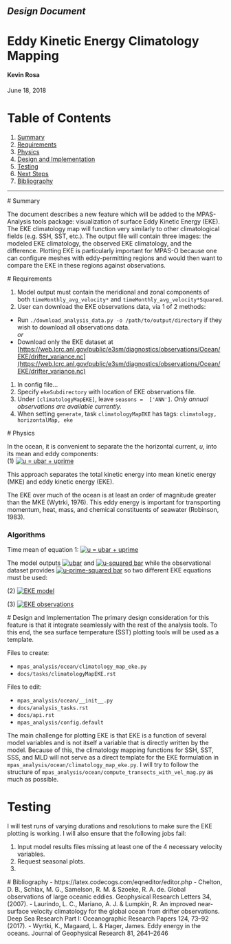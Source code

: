 ## *Design Document*
# **Eddy Kinetic Energy Climatology Mapping**

#### Kevin Rosa
June 18, 2018



Table of Contents  
====================
1. [Summary](#summary)  
1. [Requirements](#requirements)  
1. [Physics](#physics)
1. [Design and Implementation](#design)
1. [Testing](#testing)
1. [Next Steps](#next)
1. [Bibliography](#bibliography)

----------------

<a name="summary"/>
# Summary

The document describes a new feature which will be added to the MPAS-Analysis
tools package: visualization of surface Eddy Kinetic Energy (EKE).
The EKE climatology map will function very similarly to other climatological fields (e.g. SSH, SST, etc.).
The output file will contain three images: the modeled EKE climatology, the observed EKE climatology, and the difference.
Plotting EKE is particularly important for MPAS-O because one can configure meshes with eddy-permitting regions and would then want to compare the EKE in these regions against observations.

<a name="requirements"/>
# Requirements

1. Model output must contain the meridional and zonal components of both `timeMonthly_avg_velocity*` and `timeMonthly_avg_velocity*Squared`.
1. User can download the EKE observations data, via 1 of 2 methods:
  - Run `./download_analysis_data.py -o /path/to/output/directory` if they wish to download all observations data.  
  *or*
  - Download only the EKE dataset at [https://web.lcrc.anl.gov/public/e3sm/diagnostics/observations/Ocean/EKE/drifter_variance.nc](https://web.lcrc.anl.gov/public/e3sm/diagnostics/observations/Ocean/EKE/drifter_variance.nc)
1. In config file...
  1. Specify `ekeSubdirectory` with location of EKE observations file.
  1. Under `[climatologyMapEKE]`, leave `seasons =  ['ANN']`.  *Only annual observations are available currently.*
  1. When setting `generate`, task `climatologyMapEKE` has tags: `climatology, horizontalMap, eke`


<a name="physics"/>
# Physics

In the ocean, it is convenient to separate the the horizontal current, *u*,
into its mean and eddy components:  
(1) <a href="" target="_blank"><img src="https://latex.codecogs.com/gif.latex?u=\overline{u}+u'" title="u = ubar + uprime" /></a>

This approach separates the total kinetic energy into mean kinetic energy
(MKE) and eddy kinetic energy (EKE).

The EKE over much of the ocean is at least an order of magnitude greater than
the MKE (Wytrki, 1976).
This eddy energy is important for transporting momentum, heat, mass, and chemical
constituents of seawater (Robinson, 1983).

### Algorithms

Time mean of equation 1: <a href="" target="_blank"><img src="https://latex.codecogs.com/gif.latex?\overline{u^2}=\overline{u}^2+\overline{u'^2}" title="u = ubar + uprime" /></a>

The model outputs <a href="" target="_blank"><img src="https://latex.codecogs.com/gif.latex?\overline{u}" title="ubar" /></a>
and <a href="" target="_blank"><img src="https://latex.codecogs.com/gif.latex?\overline{u^2}" title="u-squared bar" /></a>
while the observational dataset provides <a href="" target="_blank"><img src="https://latex.codecogs.com/gif.latex?\overline{u'^2}" title="u-prime-squared bar" /></a>
so two different EKE equations must be used:

(2) <a href="" target="_blank"><img src="https://latex.codecogs.com/gif.latex?\overline{EKE_{model}}=(\overline{u^2}-\overline{u}^2+\overline{v^2}-\overline{v}^2)/2" title="EKE model" /></a>

(3) <a href="" target="_blank"><img src="https://latex.codecogs.com/gif.latex?\overline{EKE_{obs}}=(\overline{u'^2}+\overline{v'^2})/2" title="EKE observations" /></a>



<a name="design"/>
# Design and Implementation
The primary design consideration for this feature is that it integrate
seamlessly with the rest of the analysis tools.
To this end, the sea surface temperature (SST) plotting tools will be used as a
template.

Files to create:
- `mpas_analysis/ocean/climatology_map_eke.py`
- `docs/tasks/climatologyMapEKE.rst`

Files to edit:
- `mpas_analysis/ocean/__init__.py`
- `docs/analysis_tasks.rst`
- `docs/api.rst`
- `mpas_analysis/config.default`

The main challenge for plotting EKE is that EKE is a function of several model variables and is not itself a variable that is directly written by the model.
Because of this, the climatology mapping functions for SSH, SST, SSS, and MLD will not serve as a direct template for the EKE formulation in `mpas_analysis/ocean/climatology_map_eke.py`.
I will try to follow the structure of `mpas_analysis/ocean/compute_transects_with_vel_mag.py` as much as possible.

# Testing

I will test runs of varying durations and resolutions to make sure the EKE plotting is working.  I will also ensure that the following jobs fail:
1. Input model results files missing at least one of the 4 necessary velocity variables.
1. Request seasonal plots.
1. 


<a name="bibliography"/>
# Bibliography
- https://latex.codecogs.com/eqneditor/editor.php
- Chelton, D. B., Schlax, M. G., Samelson, R. M. & Szoeke, R. A. de. Global observations of large oceanic eddies. Geophysical Research Letters 34, (2007).
- Laurindo, L. C., Mariano, A. J. & Lumpkin, R. An improved near-surface velocity climatology for the global ocean from drifter observations. Deep Sea Research Part I: Oceanographic Research Papers 124, 73–92 (2017).
- Wyrtki, K., Magaard, L. & Hager, James. Eddy energy in the oceans. Journal of Geophysical Research 81, 2641–2646



<!---

# TRASH
The EKE plot will not require any additional input files.
The only new concern is an oceanographic one: EKE is most relevant for  
eddy-permitting configurations of the model.  

Unlike temperature or SSH, EKE is not a field that is calculated in MPAS-O.

mpasField = (ds.timeMonthly_avg_velocityZonalSquared[0,0,:,:].values - ds.timeMonthly_avg_velocityZonal[0,0,:,:].values**2 + \
        ds.timeMonthly_avg_velocityMeridionalSquared[0,0,:,:].values - ds.timeMonthly_avg_velocityMeridional[0,0,:,:].values**2)/2.

from ncdump: `double timeMonthly_avg_velocityZonal(Time, nCells, nVertLevels)`

Calculations and spatial interpolation performed in `mpas_analysis/ocean/climatology_map_eke.py`.
Colormaps are set in `docs/tasks/climatologyMapEKE.rst` and(or?) `mpas_analysis/config.default`.  
- `config.default` doesn't specify colorbar units or title

Actual plotting is done in `mpas_analysis/shared/plot/plotting.py`.

Surface EKE only (?)

Fields to read in (specified in `mpas_analysis/config.default` and also `config.myrun`):
- `timeMonthly_avg_velocityZonal`, `timeMonthly_avg_velocityMeridional`
- `timeMonthly_avg_velocityZonalSquared`, `timeMonthly_avg_velocityMeridionalSquared`


Colorbar: range 0 to 1000 cm2/s2.
contourLevelsResult same as colorbarTicksResult (SSH it was same as colorbarLevelsResult but for SSH there were more ticks than levels -- the opposite of Luke's EKE script).

#### Where is the analysis getting the lat, lon?
e.g. in `mpaso.hist.am.timeSeriesStatsMonthly.0499-01-01`, for time it has these 3 variables:
```
int timeMonthly_counter(Time) ;
      timeMonthly_counter:units = "unitless" ;
char xtime_startMonthly(Time, StrLen) ;
      xtime_startMonthly:units = "unitless" ;
char xtime_endMonthly(Time, StrLen) ;
      xtime_endMonthly:units = "unitless" ;
```

**Answer:** it's in the rst file.


A different approach, it has total KE
```
double timeMonthly_avg_avgValueWithinOceanVolumeRegion_avgVolumeKineticEnergyCell(Time, nOceanRegionsTmp) ;
              timeMonthly_avg_avgValueWithinOceanVolumeRegion_avgVolumeKineticEnergyCell:long_name = "Average kinetic energy within region volume" ;
              timeMonthly_avg_avgValueWithinOceanVolumeRegion_avgVolumeKineticEnergyCell:units = "m^2 s^{-2}" ;
```

namelist and streams are checks for whether mpas model itself has certain analysis on (e.g. MOC).

streams specifies filenames and filepaths

Bug test: If EKE was turned on in namelist but necessary variable(s) were never written to output netcdf file.

plan
1. just get the eke to plot and leave ssh (or sst) as the observations
1. add in eke observations second

dealing with needing multiple variables from the output netcdf:
- see the climatology_map_schmidtko?

In config.default, under `[climatologyMapEKE]` set
`seasons =  ['ANN']`

For high-resolution eddy-permitting MPAS-O experiments, it is important that
researchers have tools to visualize model predictions of EKE in order to
compare the model EKE to observations.

### Explicitly resolved vs. sub-grid scale processes
Processes in the ocean occur across scales ranging from thousands of kilometers (tides and Rossby waves) to centimeters (capillary waves) and all the way down to molecular diffusion.
A wave must have a wavelength longer than 4 grid cells in order to be resolved in a numerical model so all of the small sub-grid scale processes must be parameterized.


####Lit Notes

- "...The named ocean currents, such as the Gulf Stream and the Peru Current... are the home of "rings" spun off from major currents, and they have a complex eddy structure of their own." (Knauss p.186)
- "The energy sources are varied. They include Gulf Stream rings and analogous phenomena associated with other major currents, turbulence generated by currents passing over complex bottom topography and coastal jets associate with upwelling.  The strongest eddies are found near the strong western boundary currents." (Knauss p.186)
- Wytrki 1976
  - "The results are consistent with the idea that eddy motion in the ocean is generated in areas of strong mean shear flow and is subsequently distributed over the whole ocean."
  - E_mean / E_eddy
    - Gulf stream: 2
    - Subtropical gyre: 1/20 - 1/40
- "The kinetic energy of mesoscale variability (scales of tens to hundreds of km and tens to hundreds of days) is more than an order of magnitude greater than the mean kinetic energy over most of the ocean [Wyrtki et al., 1976; Richardson, 1983]. Mesoscale variability occurs as linear Rossby waves and as nonlinear vortices or eddies. In contrast to linear waves, nonlinear vortices can transport momentum, heat, mass and the chemical constituents of seawater, and thereby contribute to the general circulation, large‐scale water mass distributions, and ocean biology [Robinson, 1983]." (Chelton 2007)

--->
